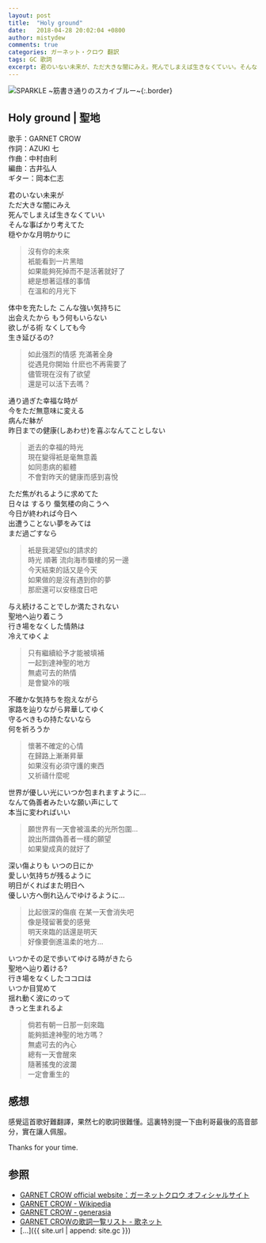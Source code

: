 ```yaml
---
layout: post
title:  "Holy ground"
date:   2018-04-28 20:02:04 +0800
author: mistydew
comments: true
categories: ガーネット・クロウ 翻訳
tags: GC 歌詞
excerpt: 君のいない未来が、ただ大きな闇にみえ。死んでしまえば生きなくていい。そんな事ばかり考えてた、穏やかな月明かりに。
---
```

![SPARKLE ~筋書き通りのスカイブルー~](https://raw.githubusercontent.com/mistydew/gc2/master/cover/album/AL02_SPARKLE%20~筋書き通りのスカイブルー~.jpg){:.border}

## Holy ground | 聖地

歌手：GARNET CROW<br>
作詞：AZUKI 七<br>
作曲：中村由利<br>
編曲：古井弘人<br>
ギター：岡本仁志

君のいない未来が<br>
ただ大きな闇にみえ<br>
死んでしまえば生きなくていい<br>
そんな事ばかり考えてた<br>
穏やかな月明かりに

> 沒有你的未來<br>
> 衹能看到一片黑暗<br>
> 如果能夠死掉而不是活著就好了<br>
> 總是想著這樣的事情<br>
> 在溫和的月光下

体中を充たした こんな強い気持ちに<br>
出会えたから もう何もいらない<br>
欲しがる術 なくしても今<br>
生き延びるの?

> 如此强烈的情感 充滿著全身<br>
> 從遇見你開始 什麽也不再需要了<br>
> 儘管現在沒有了欲望<br>
> 還是可以活下去嗎？

通り過ぎた幸福な時が<br>
今をただ無意味に変える<br>
病んだ躰が<br>
昨日までの健康(しあわせ)を喜ぶなんてことしない

> 逝去的幸福的時光<br>
> 現在變得衹是毫無意義<br>
> 如同患病的軀體<br>
> 不會對昨天的健康而感到喜悅

ただ焦がれるように求めてた<br>
日々は するり 蜃気楼の向こうへ<br>
今日が終われば今日へ<br>
出遭うことない夢をみては<br>
まだ過ごすなら

> 衹是我渴望似的請求的<br>
> 時光 順著 流向海市蜃樓的另一邊<br>
> 今天結束的話又是今天<br>
> 如果做的是沒有遇到你的夢<br>
> 那麽還可以安穩度日吧

与え続けることでしか満たされない<br>
聖地へ辿り着こう<br>
行き場をなくした情熱は<br>
冷えてゆくよ

> 只有繼續給予才能被填補<br>
> 一起到達神聖的地方<br>
> 無處可去的熱情<br>
> 是會變冷的哦

不確かな気持ちを抱えながら<br>
家路を辿りながら昇華してゆく<br>
守るべきもの持たないなら<br>
何を祈ろうか

> 懷著不確定的心情<br>
> 在歸路上漸漸昇華<br>
> 如果沒有必須守護的東西<br>
> 又祈禱什麼呢

世界が優しい光にいつか包まれますように…<br>
なんて偽善者みたいな願い声にして<br>
本当に変わればいい

> 願世界有一天會被溫柔的光所包圍...<br>
> 說出所謂偽善者一樣的願望<br>
> 如果變成真的就好了

深い傷よりも いつの日にか<br>
愛しい気持ちが残るように<br>
明日がくればまた明日へ<br>
優しい方へ倒れ込んでゆけるように…

> 比起很深的傷痕 在某一天會消失吧<br>
> 像是殘留著愛的感覺<br>
> 明天來臨的話還是明天<br>
> 好像要倒進溫柔的地方...

いつかその足で歩いてゆける時がきたら<br>
聖地へ辿り着ける?<br>
行き場をなくしたココロは<br>
いつか目覚めて<br>
揺れ動く波にのって<br>
きっと生まれるよ

> 倘若有朝一日那一刻來臨<br>
> 能夠抵達神聖的地方嗎？<br>
> 無處可去的內心<br>
> 總有一天會醒來<br>
> 隨著搖曳的波瀾<br>
> 一定會重生的

## 感想

感覺這首歌好難翻譯，果然七的歌詞很難懂。這裏特別提一下由利哥最後的高音部分，實在讓人佩服。

Thanks for your time.

## 参照
* [GARNET CROW official website：ガーネットクロウ オフィシャルサイト](http://www.garnetcrow.com)
* [GARNET CROW - Wikipedia](https://ja.wikipedia.org/wiki/GARNET_CROW)
* [GARNET CROW - generasia](https://www.generasia.com/wiki/GARNET_CROW)
* [GARNET CROWの歌詞一覧リスト - 歌ネット](https://www.uta-net.com/artist/344)
* [...]({{ site.url | append: site.gc }})
